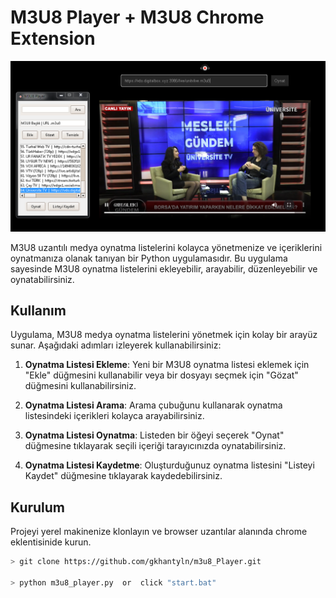 # M3U8 Player + M3U8 Chrome Extension

![M3U8 Player Screen](/img/screen.png)

M3U8 uzantılı medya oynatma listelerini kolayca yönetmenize ve içeriklerini oynatmanıza olanak tanıyan bir Python uygulamasıdır. Bu uygulama sayesinde M3U8 oynatma listelerini ekleyebilir, arayabilir, düzenleyebilir ve oynatabilirsiniz.

## Kullanım

Uygulama, M3U8 medya oynatma listelerini yönetmek için kolay bir arayüz sunar. Aşağıdaki adımları izleyerek kullanabilirsiniz:

1. **Oynatma Listesi Ekleme**: Yeni bir M3U8 oynatma listesi eklemek için "Ekle" düğmesini kullanabilir veya bir dosyayı seçmek için "Gözat" düğmesini kullanabilirsiniz.

2. **Oynatma Listesi Arama**: Arama çubuğunu kullanarak oynatma listesindeki içerikleri kolayca arayabilirsiniz.

3. **Oynatma Listesi Oynatma**: Listeden bir öğeyi seçerek "Oynat" düğmesine tıklayarak seçili içeriği tarayıcınızda oynatabilirsiniz.

4. **Oynatma Listesi Kaydetme**: Oluşturduğunuz oynatma listesini "Listeyi Kaydet" düğmesine tıklayarak kaydedebilirsiniz.


## Kurulum

Projeyi yerel makinenize klonlayın ve browser uzantılar alanında chrome eklentisinide kurun. 

```bash
> git clone https://github.com/gkhantyln/m3u8_Player.git

> python m3u8_player.py  or  click "start.bat"

